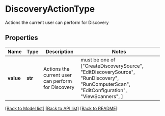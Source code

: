 # DiscoveryActionType

Actions the current user can perform for Discovery

## Properties
Name | Type | Description | Notes
------------ | ------------- | ------------- | -------------
**value** | **str** | Actions the current user can perform for Discovery |  must be one of ["CreateDiscoverySource", "EditDiscoverySource", "RunDiscovery", "RunComputerScan", "EditConfiguration", "ViewScanners", ]

[[Back to Model list]](../README.md#documentation-for-models) [[Back to API list]](../README.md#documentation-for-api-endpoints) [[Back to README]](../README.md)


